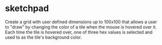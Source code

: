 # sketchpad

Create a grid with user defined dimensions up to 100x100
that allows a user to "draw" by changing the color of a 
tile when the mouse is hovered over it. Each time the
tile is hovered over, one of three hex values is selected and used to
as the tile's background color.